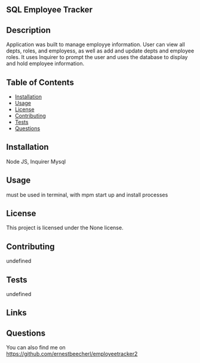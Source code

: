 ## SQL Employee Tracker       
  
  ## Description
  Application was built to manage employye information. User can view all depts, roles, and employess, as well as add and update depts and employee roles. It uses Inquirer to prompt the user and uses the database to display and hold employee information.
  
  ## Table of Contents
  - [Installation](#installation)
  - [Usage](#usage)
  - [License](#license)
  - [Contributing](#contributing)
  - [Tests](#tests)
  - [Questions](#questions)
  
  ## Installation
  Node JS, Inquirer Mysql
  
  ## Usage
  must be used in terminal, with mpm start up and install processes 
  
  ## License
  This project is licensed under the None license.
  
  ## Contributing
  undefined
  
  ## Tests
  undefined

  ## Links
  
  ## Questions
  You can also find me on https://github.com/ernestbeecherl/employeetracker2
  